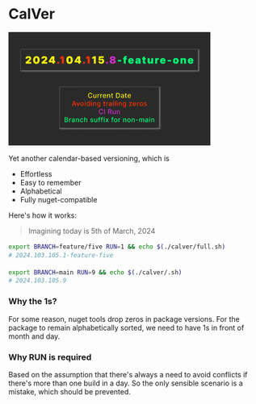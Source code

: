# CalVer

<img src="./calver.png" alt="drawing" width="400"/>

Yet another calendar-based versioning, which is

- Effortless
- Easy to remember
- Alphabetical
- Fully nuget-compatible

Here's how it works:

> Imagining today is 5th of March, 2024

```sh
export BRANCH=feature/five RUN=1 && echo $(./calver/full.sh)
# 2024.103.105.1-feature-five

export BRANCH=main RUN=9 && echo $(./calver/.sh)
# 2024.103.105.9
```

### Why the 1s?

For some reason, nuget tools drop zeros in package versions. For the package to remain alphabetically sorted, we need to have 1s in front of month and day.

### Why RUN is required

Based on the assumption that there's always a need to avoid conflicts if there's more than one build in a day. So the only sensible scenario is a mistake, which should be prevented.